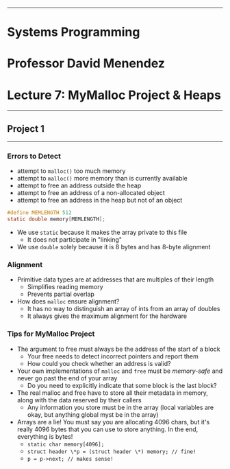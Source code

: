 ***
# Systems Programming
# Professor David Menendez
# Lecture 7: MyMalloc Project & Heaps

***
## Project 1
***
### Errors to Detect 
- attempt to `malloc()` too much memory
- attempt to `malloc()` more memory than is currently available
- attempt to free an address outside the heap
- attempt to free an address of a non-allocated object
- attempt to free an address in the heap but not of an object

```C
#define MEMLENGTH 512
static double memory[MEMLENGTH];
```
- We use `static` because it makes the array private to this file
	- It does not participate in "linking"
- We use `double` solely because it is 8 bytes and has 8-byte alignment

### Alignment
- Primitive data types are at addresses that are multiples of their length
	- Simplifies reading memory
	- Prevents partial overlap
- How does `malloc` ensure alignment?
	- It has no way to distinguish an array of ints from an array of doubles
	- It always gives the maximum alignment for the hardware

### Tips for MyMalloc Project
- The argument to free must always be the address of the start of a block
	- Your free needs to detect incorrect pointers and report them
	- How could you check whether an address is valid?
- Your own implementations of `malloc` and `free` must be *memory-safe* and never go past the end of your array
	- Do you need to explicitly indicate that some block is the last block?
- The real malloc and free have to store all their metadata in memory, along with the data reserved by their callers
	- Any information you store must be in the array (local variables are okay, but anything global myst be in the array)
- Arrays are a lie! You must say you are allocating 4096 chars, but it's really 4096 bytes that you can use to store anything. In the end, everything is bytes!
	- `static char memory[4096];`
	- `struct header \*p = (struct header \*) memory; // fine!`
	- `p = p->next; // makes sense!`
